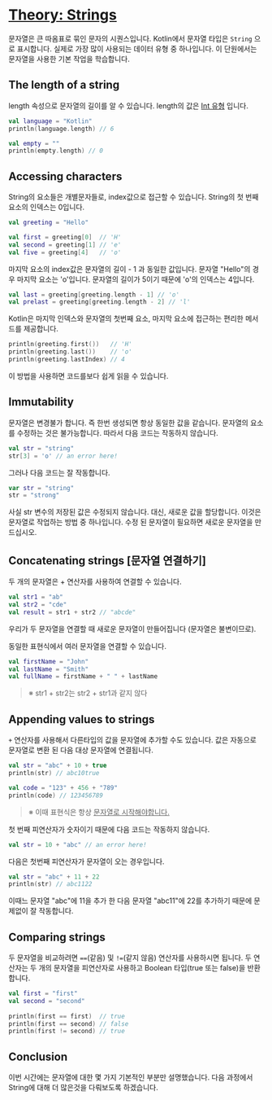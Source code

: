# [Theory: Strings](https://hyperskill.org/learn/step/4540)
문자열은 큰 따옴표로 묶인 문자의 시퀀스입니다. Kotlin에서 문자열 타입은 `String` 으로 표시합니다. 실제로 가장 많이 사용되는 데이터 유형 중 하나입니다. 이 단원에서는 문자열을 사용한 기본 작업을 학습합니다.

## The length of a string
length 속성으로 문자열의 길이를 알 수 있습니다. length의 값은 <u>Int 유형</u> 입니다.

```kotlin
val language = "Kotlin"
println(language.length) // 6

val empty = ""
println(empty.length) // 0
```

## Accessing characters
String의 요소들은 개별문자들로, index값으로 접근할 수 있습니다. String의 첫 번째 요소의 인덱스는 0입니다.
```kotlin
val greeting = "Hello"

val first = greeting[0]  // 'H'
val second = greeting[1] // 'e'
val five = greeting[4]   // 'o'
```
마지막 요소의 index값은 문자열의 길이 - 1 과 동일한 값입니다. 문자열 "Hello"의 경우 마지막 요소는 'o'입니다. 문자열의 길이가 5이기 때문에 'o'의 인덱스는 4입니다.

```kotlin
val last = greeting[greeting.length - 1] // 'o'
val prelast = greeting[greeting.length - 2] // 'l'
```
Kotlin은 마지막 인덱스와 문자열의 첫번째 요소, 마지막 요소에 접근하는 편리한 메서드를 제공합니다.

```kotlin
println(greeting.first())   // 'H'
println(greeting.last())    // 'o'
println(greeting.lastIndex) // 4
```
이 방법을 사용하면 코드를보다 쉽게 읽을 수 있습니다.

 ## Immutability
문자열은 변경불가 합니다. 즉 한번 생성되면 항상 동일한 값을 같습니다. 문자열의 요소를 수정하는 것은 불가능합니다. 따라서 다음 코드는 작동하지 않습니다.

```kotlin
val str = "string"
str[3] = 'o' // an error here!
```
그러나 다음 코드는 잘 작동합니다.

```kotlin
var str = "string"
str = "strong"
```
사실 str 변수의 저장된 값은 수정되지 않습니다. 대신, 새로운 값을 할당합니다. 이것은 문자열로 작업하는 방법 중 하나입니다. 수정 된 문자열이 필요하면 새로운 문자열을 만드십시오.

## Сoncatenating strings [문자열 연결하기]
두 개의 문자열은 + 연산자를 사용하여 연결할 수 있습니다.
```kotlin
val str1 = "ab"
val str2 = "cde"
val result = str1 + str2 // "abcde"
```
우리가 두 문자열을 연결할 때 새로운 문자열이 만들어집니다 (문자열은 불변이므로).

동일한 표현식에서 여러 문자열을 연결할 수 있습니다.
```kotlin
val firstName = "John"
val lastName = "Smith"
val fullName = firstName + " " + lastName
```
> ※ str1 + str2는 str2 + str1과 같지 않다

## Appending values to strings
`+` 연산자를 사용해서 다른타입의 값을 문자열에 추가할 수도 있습니다. 값은 자동으로 문자열로 변환 된 다음 대상 문자열에 연결됩니다.

```kotlin
val str = "abc" + 10 + true
println(str) // abc10true

val code = "123" + 456 + "789"
println(code) // 123456789
```

>※ 이때 표현식은 항상 <u>문자열로 시작해야합니다.</u>

첫 번째 피연산자가 숫자이기 때문에 다음 코드는 작동하지 않습니다.
```kotlin
val str = 10 + "abc" // an error here!
```
다음은 첫번째 피연산자가 문자열이 오는 경우입니다.

```kotlin
val str = "abc" + 11 + 22
println(str) // abc1122
```
이때느 문자열 "abc"에 11을 추가 한 다음 문자열 "abc11"에 22를 추가하기 때문에 문제없이 잘 작동합니다.

## Comparing strings
두 문자열을 비교하려면 `==`(같음) 및 `!=`(같지 않음) 연산자를 사용하시면 됩니다. 두 연산자는 두 개의 문자열을 피연산자로 사용하고 Boolean 타입(true 또는 false)을 반환합니다.

```kotlin
val first = "first"
val second = "second"
    
println(first == first)  // true
println(first == second) // false
println(first != second) // true
```
## Conclusion
이번 시간에는 문자열에 대한 몇 가지 기본적인 부분만 설명했습니다. 다음 과정에서 String에 대해 더 많은것을 다뤄보도록 하겠습니다.
